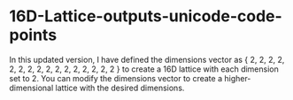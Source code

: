 # 16D-Lattice-outputs-unicode-code-points
In this updated version, I have defined the dimensions vector as { 2, 2, 2, 2, 2, 2, 2, 2, 2, 2, 2, 2, 2, 2, 2, 2 } to create a 16D lattice with each dimension set to 2. You can modify the dimensions vector to create a higher-dimensional lattice with the desired dimensions.
